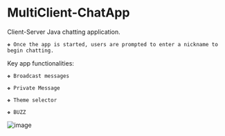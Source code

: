 # MultiClient-ChatApp

Client-Server Java chatting application.

    ❖ Once the app is started, users are prompted to enter a nickname to begin chatting.
  
Key app functionalities: 

    ❖ Broadcast messages
  
    ❖ Private Message
  
    ❖ Theme selector
  
    ❖ BUZZ
  
  ![image](https://user-images.githubusercontent.com/89385612/168600404-680b524c-c3c9-48e3-a658-78cd9035949e.png)

